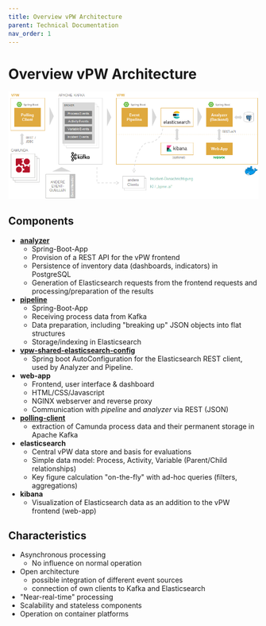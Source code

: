 ```yaml
---
title: Overview vPW Architecture
parent: Technical Documentation
nav_order: 1
---
```


# Overview vPW Architecture

![Architecture](../img/architecture_vpw.png)

## Components

* **[analyzer](https://github.com/viadee/vPW/tree/main/analyzer)**
    * Spring-Boot-App
    * Provision of a REST API for the vPW frontend
    * Persistence of inventory data (dashboards, indicators) in PostgreSQL
    * Generation of Elasticsearch requests from the frontend requests and processing/preparation of the results
* **[pipeline](https://github.com/viadee/vPW/tree/main/pipeline)**
    * Spring-Boot-App
    * Receiving process data from Kafka
    * Data preparation, including "breaking up" JSON objects into flat structures
    * Storage/indexing in Elasticsearch
* **[vpw-shared-elasticsearch-config](https://github.com/viadee/vPW/tree/main/vpw-shared-elasticsearch-config)**
    * Spring boot AutoConfiguration for the Elasticsearch REST client, used by Analyzer and Pipeline.
* **web-app**
    * Frontend, user interface & dashboard
    * HTML/CSS/Javascript
    * NGINX webserver and reverse proxy
    * Communication with _pipeline_ and _analyzer_ via REST (JSON)
* **[polling-client](https://github.com/viadee/camunda-kafka-polling-client)**
    * extraction of Camunda process data and their permanent storage in Apache Kafka
* **elasticsearch**
    * Central vPW data store and basis for evaluations
    * Simple data model: Process, Activity, Variable (Parent/Child relationships)
    * Key figure calculation "on-the-fly" with ad-hoc queries (filters, aggregations)
* **kibana**
    * Visualization of Elasticsearch data as an addition to the vPW frontend (web-app)

## Characteristics
* Asynchronous processing
    * No influence on normal operation
* Open architecture
    * possible integration of different event sources
    * connection of own clients to Kafka and Elasticsearch
* "Near-real-time" processing
* Scalability and stateless components
* Operation on container platforms